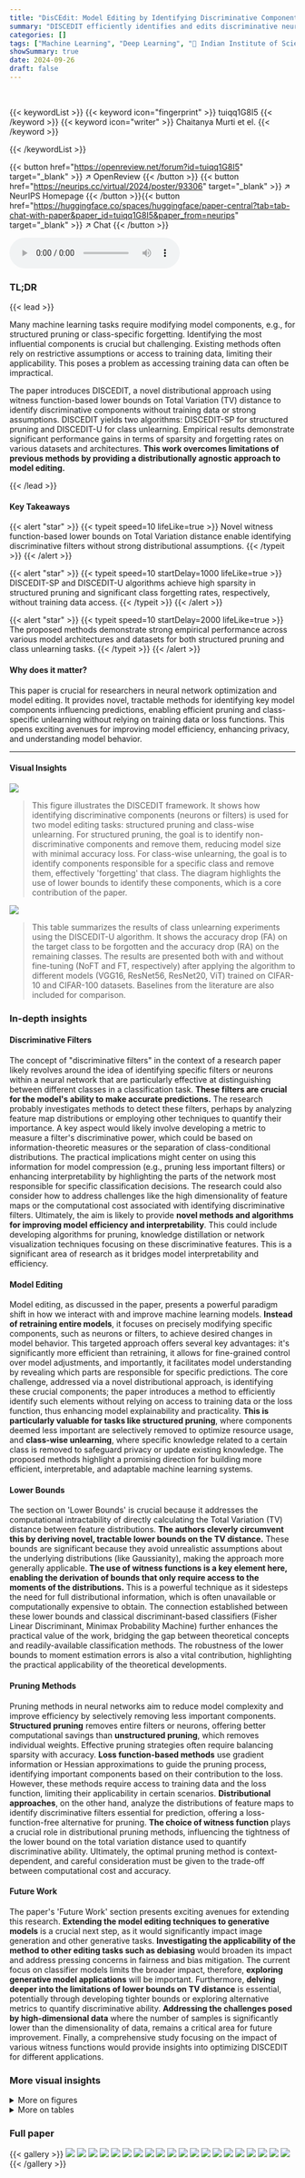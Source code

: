 ```yaml
---
title: "DisCEdit: Model Editing by Identifying Discriminative Components"
summary: "DISCEDIT efficiently identifies and edits discriminative neural network components for structured pruning and class unlearning, achieving high sparsity and forgetting rates without needing training da..."
categories: []
tags: ["Machine Learning", "Deep Learning", "🏢 Indian Institute of Science",]
showSummary: true
date: 2024-09-26
draft: false
---
```


<br>

{{< keywordList >}}
{{< keyword icon="fingerprint" >}} tuiqq1G8I5 {{< /keyword >}}
{{< keyword icon="writer" >}} Chaitanya Murti et el. {{< /keyword >}}
 
{{< /keywordList >}}

{{< button href="https://openreview.net/forum?id=tuiqq1G8I5" target="_blank" >}}
↗ OpenReview
{{< /button >}}
{{< button href="https://neurips.cc/virtual/2024/poster/93306" target="_blank" >}}
↗ NeurIPS Homepage
{{< /button >}}{{< button href="https://huggingface.co/spaces/huggingface/paper-central?tab=tab-chat-with-paper&paper_id=tuiqq1G8I5&paper_from=neurips" target="_blank" >}}
↗ Chat
{{< /button >}}



<audio controls>
    <source src="https://ai-paper-reviewer.com/tuiqq1G8I5/podcast.wav" type="audio/wav">
    Your browser does not support the audio element.
</audio>


### TL;DR


{{< lead >}}

Many machine learning tasks require modifying model components, e.g., for structured pruning or class-specific forgetting.  Identifying the most influential components is crucial but challenging. Existing methods often rely on restrictive assumptions or access to training data, limiting their applicability. This poses a problem as accessing training data can often be impractical.

The paper introduces DISCEDIT, a novel distributional approach using witness function-based lower bounds on Total Variation (TV) distance to identify discriminative components without training data or strong assumptions.  DISCEDIT yields two algorithms: DISCEDIT-SP for structured pruning and DISCEDIT-U for class unlearning.  Empirical results demonstrate significant performance gains in terms of sparsity and forgetting rates on various datasets and architectures. **This work overcomes limitations of previous methods by providing a distributionally agnostic approach to model editing.**

{{< /lead >}}


#### Key Takeaways

{{< alert "star" >}}
{{< typeit speed=10 lifeLike=true >}} Novel witness function-based lower bounds on Total Variation distance enable identifying discriminative filters without strong distributional assumptions. {{< /typeit >}}
{{< /alert >}}

{{< alert "star" >}}
{{< typeit speed=10 startDelay=1000 lifeLike=true >}} DISCEDIT-SP and DISCEDIT-U algorithms achieve high sparsity in structured pruning and significant class forgetting rates, respectively, without training data access. {{< /typeit >}}
{{< /alert >}}

{{< alert "star" >}}
{{< typeit speed=10 startDelay=2000 lifeLike=true >}} The proposed methods demonstrate strong empirical performance across various model architectures and datasets for both structured pruning and class unlearning tasks. {{< /typeit >}}
{{< /alert >}}

#### Why does it matter?
This paper is crucial for researchers in neural network optimization and model editing.  It provides novel, tractable methods for identifying key model components influencing predictions, enabling efficient pruning and class-specific unlearning without relying on training data or loss functions. This opens exciting avenues for improving model efficiency, enhancing privacy, and understanding model behavior.

------
#### Visual Insights



![](https://ai-paper-reviewer.com/tuiqq1G8I5/figures_8_1.jpg)

> This figure illustrates the DISCEDIT framework.  It shows how identifying discriminative components (neurons or filters) is used for two model editing tasks: structured pruning and class-wise unlearning.  For structured pruning, the goal is to identify non-discriminative components and remove them, reducing model size with minimal accuracy loss. For class-wise unlearning, the goal is to identify components responsible for a specific class and remove them, effectively 'forgetting' that class.  The diagram highlights the use of lower bounds to identify these components, which is a core contribution of the paper.





![](https://ai-paper-reviewer.com/tuiqq1G8I5/tables_8_1.jpg)

> This table summarizes the results of class unlearning experiments using the DISCEDIT-U algorithm.  It shows the accuracy drop (FA) on the target class to be forgotten and the accuracy drop (RA) on the remaining classes.  The results are presented both with and without fine-tuning (NoFT and FT, respectively) after applying the algorithm to different models (VGG16, ResNet56, ResNet20, ViT) trained on CIFAR-10 and CIFAR-100 datasets.  Baselines from the literature are also included for comparison.





### In-depth insights


#### Discriminative Filters
The concept of "discriminative filters" in the context of a research paper likely revolves around the idea of identifying specific filters or neurons within a neural network that are particularly effective at distinguishing between different classes in a classification task. **These filters are crucial for the model's ability to make accurate predictions.**  The research probably investigates methods to detect these filters, perhaps by analyzing feature map distributions or employing other techniques to quantify their importance.  A key aspect would likely involve developing a metric to measure a filter's discriminative power, which could be based on information-theoretic measures or the separation of class-conditional distributions. The practical implications might center on using this information for model compression (e.g., pruning less important filters) or enhancing interpretability by highlighting the parts of the network most responsible for specific classification decisions. The research could also consider how to address challenges like the high dimensionality of feature maps or the computational cost associated with identifying discriminative filters.  Ultimately, the aim is likely to provide **novel methods and algorithms for improving model efficiency and interpretability**.  This could include developing algorithms for pruning, knowledge distillation or network visualization techniques focusing on these discriminative features. This is a significant area of research as it bridges model interpretability and efficiency.

#### Model Editing
Model editing, as discussed in the paper, presents a powerful paradigm shift in how we interact with and improve machine learning models.  **Instead of retraining entire models**, it focuses on precisely modifying specific components, such as neurons or filters, to achieve desired changes in model behavior. This targeted approach offers several key advantages:  it's significantly more efficient than retraining, it allows for fine-grained control over model adjustments, and importantly, it facilitates model understanding by revealing which parts are responsible for specific predictions. The core challenge, addressed via a novel distributional approach, is identifying these crucial components; the paper introduces a method to efficiently identify such elements without relying on access to training data or the loss function, thus enhancing model explainability and practicality.  **This is particularly valuable for tasks like structured pruning**, where components deemed less important are selectively removed to optimize resource usage, and **class-wise unlearning**, where specific knowledge related to a certain class is removed to safeguard privacy or update existing knowledge.  The proposed methods highlight a promising direction for building more efficient, interpretable, and adaptable machine learning systems.

#### Lower Bounds
The section on 'Lower Bounds' is crucial because it addresses the computational intractability of directly calculating the Total Variation (TV) distance between feature distributions.  **The authors cleverly circumvent this by deriving novel, tractable lower bounds on the TV distance.**  These bounds are significant because they avoid unrealistic assumptions about the underlying distributions (like Gaussianity), making the approach more generally applicable.  **The use of witness functions is a key element here, enabling the derivation of bounds that only require access to the moments of the distributions.** This is a powerful technique as it sidesteps the need for full distributional information, which is often unavailable or computationally expensive to obtain.  The connection established between these lower bounds and classical discriminant-based classifiers (Fisher Linear Discriminant, Minimax Probability Machine) further enhances the practical value of the work, bridging the gap between theoretical concepts and readily-available classification methods. The robustness of the lower bounds to moment estimation errors is also a vital contribution, highlighting the practical applicability of the theoretical developments.

#### Pruning Methods
Pruning methods in neural networks aim to reduce model complexity and improve efficiency by selectively removing less important components.  **Structured pruning** removes entire filters or neurons, offering better computational savings than **unstructured pruning**, which removes individual weights.  Effective pruning strategies often require balancing sparsity with accuracy.  **Loss function-based methods** use gradient information or Hessian approximations to guide the pruning process, identifying important components based on their contribution to the loss.  However, these methods require access to training data and the loss function, limiting their applicability in certain scenarios.  **Distributional approaches**, on the other hand, analyze the distributions of feature maps to identify discriminative filters essential for prediction, offering a loss-function-free alternative for pruning.  **The choice of witness function** plays a crucial role in distributional pruning methods, influencing the tightness of the lower bound on the total variation distance used to quantify discriminative ability.  Ultimately, the optimal pruning method is context-dependent, and careful consideration must be given to the trade-off between computational cost and accuracy.

#### Future Work
The paper's 'Future Work' section presents exciting avenues for extending this research.  **Extending the model editing techniques to generative models** is a crucial next step, as it would significantly impact image generation and other generative tasks.  **Investigating the applicability of the method to other editing tasks such as debiasing** would broaden its impact and address pressing concerns in fairness and bias mitigation.  The current focus on classifier models limits the broader impact, therefore, **exploring generative model applications** will be important.  Furthermore, **delving deeper into the limitations of lower bounds on TV distance** is essential, potentially through developing tighter bounds or exploring alternative metrics to quantify discriminative ability.  **Addressing the challenges posed by high-dimensional data** where the number of samples is significantly lower than the dimensionality of data, remains a critical area for future improvement.  Finally, a comprehensive study focusing on the impact of various witness functions would provide insights into optimizing DISCEDIT for different applications.


### More visual insights

<details>
<summary>More on figures
</summary>


![](https://ai-paper-reviewer.com/tuiqq1G8I5/figures_20_1.jpg)

> This figure illustrates the DISCEDIT framework for model editing.  It shows how the algorithm identifies discriminative components (neurons, filters, etc.) within a neural network model that are responsible for making predictions for specific classes or the overall model accuracy. This information is then used for two model editing tasks:  1. **Classwise Unlearning:** Components most important to a particular class are identified and pruned to selectively forget that class, effectively reducing the model's accuracy for that class while maintaining accuracy for others. 2. **Structured Pruning:** Components important to *no* class (non-discriminative components) are identified and removed, improving model efficiency by reducing size and computation cost with minimal impact on overall accuracy. The diagram highlights the steps involved: identifying discriminative components, using those components for classwise unlearning or structured pruning and finally showing the pruned/modified model.


![](https://ai-paper-reviewer.com/tuiqq1G8I5/figures_22_1.jpg)

> This figure illustrates the DISCEDIT framework. It shows how discriminative components are identified using lower bounds on the TV distance, which are then used for either classwise unlearning or structured pruning.  For classwise unlearning (unlearning a specific class), the components that are most discriminative for that class are pruned or masked.  For structured pruning (improving efficiency overall), components that are not discriminative for any classes are removed. The goal of both is to edit the model while minimizing accuracy loss on the remaining classes.


![](https://ai-paper-reviewer.com/tuiqq1G8I5/figures_22_2.jpg)

> This figure illustrates the DISCEDIT framework for both model unlearning and structured pruning.  It shows how identifying discriminative components (those crucial for class-wise predictions) allows for targeted editing of the model. In model unlearning, components discriminative for a specific class are pruned to make the model 'forget' that class. In structured pruning, nondiscriminative components (those not contributing significantly to any class prediction) are identified and pruned to reduce model size without substantial loss of accuracy. The process involves leveraging lower bounds on the Total Variation (TV) distance to identify these components.


![](https://ai-paper-reviewer.com/tuiqq1G8I5/figures_23_1.jpg)

> This figure illustrates the DISCEDIT framework's approach to model editing.  It highlights the process of identifying discriminative components (e.g., neurons, filters) within a neural network that are crucial for class-wise predictions. These components are then either pruned or masked for structured pruning, where the aim is to reduce model size with minimal accuracy loss across all classes, or for classwise unlearning, where the goal is to selectively remove components responsible for the predictions of a specific class.


![](https://ai-paper-reviewer.com/tuiqq1G8I5/figures_26_1.jpg)

> This figure illustrates the DISCEDIT framework.  It shows how the method identifies discriminative components (e.g., filters in a convolutional neural network) that contribute significantly to class-wise predictions. These components are then used for two main model editing tasks:  1. **Classwise Unlearning:**  Components highly discriminative for a specific class are pruned or masked, effectively making the model 'forget' that class.  2. **Structured Pruning:** Components that are *not* discriminative for *any* class are removed to achieve model sparsity and efficiency. The process of identifying these discriminative components involves analyzing the distributional properties of feature maps generated by each component.  Lower bounds on the Total Variation (TV) distance between class-conditional feature distributions are used to quantify the discriminative ability of each component.


![](https://ai-paper-reviewer.com/tuiqq1G8I5/figures_27_1.jpg)

> This figure illustrates the DISCEDIT framework, which identifies discriminative components in neural networks for model editing tasks such as structured pruning and class-wise unlearning.  It shows how identifying these components through lower bounds on the total variation distance allows for the selective pruning or masking of components to achieve the desired effects of either reduced model size (structured pruning) or selective forgetting of specific class information (class-wise unlearning).


</details>




<details>
<summary>More on tables
</summary>


![](https://ai-paper-reviewer.com/tuiqq1G8I5/tables_9_1.jpg)
> This table presents the results of structured pruning experiments using DISCEDIT-SP on CIFAR10 and ImageNet datasets.  It compares the accuracy drop after pruning (with and without fine-tuning) using DISCEDIT-SP against three baselines: TVSPrune [39], CHIP [52], and L1 pruning. The table shows the sparsity achieved (percentage of parameters removed) and the resulting accuracy drop for different models and sparsity levels. Positive accuracy changes indicate improved accuracy after pruning.

![](https://ai-paper-reviewer.com/tuiqq1G8I5/tables_19_1.jpg)
> This table compares the computational cost and storage requirements for different witness functions used in the DISCEDIT-SP and DISCEDIT-U algorithms.  It breaks down the costs for pruning (P) and unlearning (U) tasks, considering the number of filters (L), classes (C), and feature dimensions (n). The table shows that the computational cost and storage increase with the complexity of the witness function.

![](https://ai-paper-reviewer.com/tuiqq1G8I5/tables_19_2.jpg)
> This table summarizes the results of class unlearning experiments using the DISCEDIT-U algorithm.  It compares the accuracy drop on the forgotten class (FA) and the accuracy drop on the remaining classes (RA) under different conditions.  The conditions include using DISCEDIT-U without fine-tuning (NoFT) and with one epoch of fine-tuning (FT), along with different pruning ratios for each model architecture (VGG16, ResNet56, ResNet20, ViT).  The results are averages over ten trials.

![](https://ai-paper-reviewer.com/tuiqq1G8I5/tables_24_1.jpg)
> This table presents ablation studies on 10 different instances of models trained on CIFAR10 to demonstrate the robustness of DISCEDIT-SP across various model architectures.  The results show the sparsity achieved, the best and worst accuracy drops observed across all models, and the mean accuracy drop with standard deviation across the models. The table indicates that DISCEDIT-SP consistently performs well across different model types after pruning and fine-tuning.

![](https://ai-paper-reviewer.com/tuiqq1G8I5/tables_24_2.jpg)
> This table shows the results of ablation experiments conducted on CIFAR100.  The goal was to evaluate the robustness of DISCEDIT-SP across multiple model instantiations. Ten different models were used. The table reports the sparsity achieved, the best and worst accuracy drops observed across the different runs and the mean accuracy drop and its standard deviation.

![](https://ai-paper-reviewer.com/tuiqq1G8I5/tables_24_3.jpg)
> This table presents the results of ablation studies performed on ResNet50 models trained on the ImageNet dataset.  Three different model instantiations were used, and the table shows the average, best, and worst accuracy drops after applying the DISCEDIT-SP algorithm.  This demonstrates the robustness of the algorithm across different model initializations.

![](https://ai-paper-reviewer.com/tuiqq1G8I5/tables_25_1.jpg)
> This table presents the accuracy drop after applying structured pruning using DISCEDIT-SP without fine-tuning. It compares the accuracy drop of DISCEDIT-SP with three other methods: TVSPrune [39], CHIP [52], and L1-based pruning, across different models (VGG16, VGG19, ResNet50) and datasets (CIFAR10, ImageNet) with varying sparsity levels.  The results demonstrate the effectiveness of DISCEDIT-SP in achieving high sparsity while maintaining accuracy.

![](https://ai-paper-reviewer.com/tuiqq1G8I5/tables_25_2.jpg)
> This table presents the results of applying DISCEDIT-SP for structured pruning on CIFAR10 models with high sparsity (over 80% of parameters pruned). It compares the accuracy drop (with and without fine-tuning) of DISCEDIT-SP against other methods such as CHIP and TVSPrune.  The results demonstrate that even with extremely high sparsity, DISCEDIT-SP maintains competitive accuracy compared to the other algorithms.

![](https://ai-paper-reviewer.com/tuiqq1G8I5/tables_27_1.jpg)
> This table summarizes the results of class unlearning experiments using the DISCEDIT-U algorithm.  It compares the accuracy drop on the forgotten class (FA) and the remaining classes (RA) under different conditions: no fine-tuning (NoFT) and with fine-tuning (FT). Baselines from prior work [23] are also included for comparison. The table highlights that DISCEDIT-U achieves significant accuracy reduction on the target class while maintaining high accuracy on the rest, even without fine-tuning.  Different model architectures (VGG16, ResNet56, ResNet20, ViT) and datasets (CIFAR-10 and CIFAR-100) are used to demonstrate the robustness of the method.

![](https://ai-paper-reviewer.com/tuiqq1G8I5/tables_27_2.jpg)
> This table shows the test accuracy achieved by a custom Vision Transformer (ViT) model on the CIFAR10 and CIFAR100 datasets.  The ViT model is a custom model trained by the authors and used in several experiments in the paper. The table provides baseline accuracies against which the results of various model editing experiments can be compared.

![](https://ai-paper-reviewer.com/tuiqq1G8I5/tables_28_1.jpg)
> This table presents the test accuracy achieved by different models (VGG16, ResNet56, ResNet20, ViT) on three different datasets (CIFAR10, CIFAR100, and ImageNet).  The results show the baseline performance of the models used in the subsequent experiments for structured pruning and class unlearning.

![](https://ai-paper-reviewer.com/tuiqq1G8I5/tables_28_2.jpg)
> This table presents the results of class unlearning experiments using DISCEDIT-U.  It shows the average accuracy drop (FA) on the forgotten class and the average accuracy drop (RA) on the remaining classes. Results are given for models with and without fine-tuning, comparing the performance of DISCEDIT-U against existing methods (RA (IU) [23]).  The table also shows the percentage of weights pruned in each model for both fine-tuned and non-fine-tuned scenarios.

</details>




### Full paper

{{< gallery >}}
<img src="https://ai-paper-reviewer.com/tuiqq1G8I5/1.png" class="grid-w50 md:grid-w33 xl:grid-w25" />
<img src="https://ai-paper-reviewer.com/tuiqq1G8I5/2.png" class="grid-w50 md:grid-w33 xl:grid-w25" />
<img src="https://ai-paper-reviewer.com/tuiqq1G8I5/3.png" class="grid-w50 md:grid-w33 xl:grid-w25" />
<img src="https://ai-paper-reviewer.com/tuiqq1G8I5/4.png" class="grid-w50 md:grid-w33 xl:grid-w25" />
<img src="https://ai-paper-reviewer.com/tuiqq1G8I5/5.png" class="grid-w50 md:grid-w33 xl:grid-w25" />
<img src="https://ai-paper-reviewer.com/tuiqq1G8I5/6.png" class="grid-w50 md:grid-w33 xl:grid-w25" />
<img src="https://ai-paper-reviewer.com/tuiqq1G8I5/7.png" class="grid-w50 md:grid-w33 xl:grid-w25" />
<img src="https://ai-paper-reviewer.com/tuiqq1G8I5/8.png" class="grid-w50 md:grid-w33 xl:grid-w25" />
<img src="https://ai-paper-reviewer.com/tuiqq1G8I5/9.png" class="grid-w50 md:grid-w33 xl:grid-w25" />
<img src="https://ai-paper-reviewer.com/tuiqq1G8I5/10.png" class="grid-w50 md:grid-w33 xl:grid-w25" />
<img src="https://ai-paper-reviewer.com/tuiqq1G8I5/11.png" class="grid-w50 md:grid-w33 xl:grid-w25" />
<img src="https://ai-paper-reviewer.com/tuiqq1G8I5/12.png" class="grid-w50 md:grid-w33 xl:grid-w25" />
<img src="https://ai-paper-reviewer.com/tuiqq1G8I5/13.png" class="grid-w50 md:grid-w33 xl:grid-w25" />
<img src="https://ai-paper-reviewer.com/tuiqq1G8I5/14.png" class="grid-w50 md:grid-w33 xl:grid-w25" />
<img src="https://ai-paper-reviewer.com/tuiqq1G8I5/15.png" class="grid-w50 md:grid-w33 xl:grid-w25" />
<img src="https://ai-paper-reviewer.com/tuiqq1G8I5/16.png" class="grid-w50 md:grid-w33 xl:grid-w25" />
<img src="https://ai-paper-reviewer.com/tuiqq1G8I5/17.png" class="grid-w50 md:grid-w33 xl:grid-w25" />
<img src="https://ai-paper-reviewer.com/tuiqq1G8I5/18.png" class="grid-w50 md:grid-w33 xl:grid-w25" />
<img src="https://ai-paper-reviewer.com/tuiqq1G8I5/19.png" class="grid-w50 md:grid-w33 xl:grid-w25" />
<img src="https://ai-paper-reviewer.com/tuiqq1G8I5/20.png" class="grid-w50 md:grid-w33 xl:grid-w25" />
{{< /gallery >}}